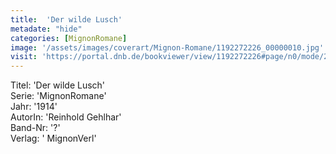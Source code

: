 ```yaml
---
title:  'Der wilde Lusch'
metadate: "hide"
categories: [MignonRomane]
image: '/assets/images/coverart/Mignon-Romane/1192272226_00000010.jpg'
visit: 'https://portal.dnb.de/bookviewer/view/1192272226#page/n0/mode/2up'
---
```

Titel: 'Der wilde Lusch' <br>
Serie: 'MignonRomane' <br>
Jahr: '1914' <br>
AutorIn: 'Reinhold Gehlhar' <br>
Band-Nr: '?' <br>
Verlag: ' MignonVerl'